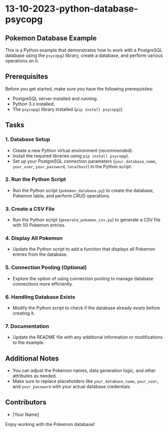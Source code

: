 # 13-10-2023-python-database-psycopg
## Pokemon Database Example

This is a Python example that demonstrates how to work with a PostgreSQL database using the `psycopg2` library, create a database, and perform various operations on it.

## Prerequisites

Before you get started, make sure you have the following prerequisites:

- PostgreSQL server installed and running.
- Python 3.x installed.
- The `psycopg2` library installed (`pip install psycopg2`).

## Tasks

### 1. Database Setup

- Create a new Python virtual environment (recommended).
- Install the required libraries using `pip install psycopg2`.
- Set up your PostgreSQL connection parameters (`your_database_name`, `your_user`, `your_password`, `localhost`) in the Python script.

### 2. Run the Python Script

- Run the Python script (`pokemon_database.py`) to create the database, Pokemon table, and perform CRUD operations.

### 3. Create a CSV File

- Run the Python script (`generate_pokemon_csv.py`) to generate a CSV file with 50 Pokemon entries.

### 4. Display All Pokemon

- Update the Python script to add a function that displays all Pokemon entries from the database.

### 5. Connection Pooling (Optional)

- Explore the option of using connection pooling to manage database connections more efficiently.

### 6. Handling Database Exists

- Modify the Python script to check if the database already exists before creating it.

### 7. Documentation

- Update the README file with any additional information or modifications to the example.

## Additional Notes

- You can adjust the Pokemon names, data generation logic, and other attributes as needed.
- Make sure to replace placeholders like `your_database_name`, `your_user`, and `your_password` with your actual database credentials.

## Contributors

- [Your Name]

Enjoy working with the Pokemon database!

